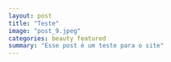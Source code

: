 ```yaml
---
layout: post
title: "Teste"
image: "post_9.jpeg"
categories: beauty featured
summary: "Esse post é um teste para o site"
---
```

